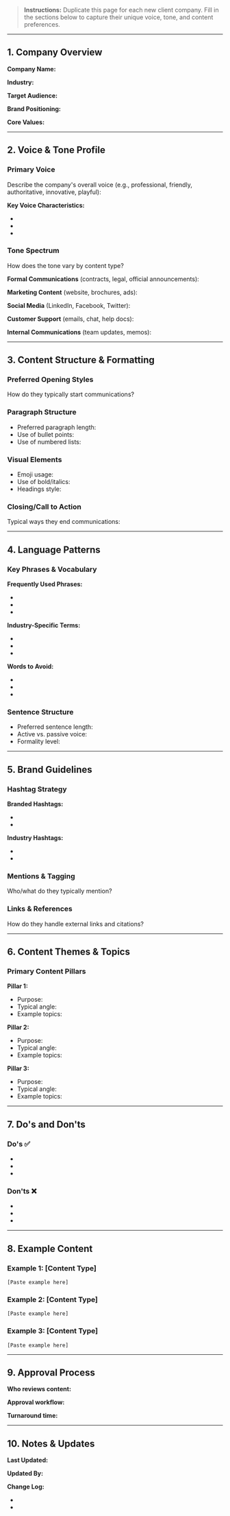 > **Instructions:** Duplicate this page for each new client company. Fill in the sections below to capture their unique voice, tone, and content preferences.
> 

---

## 1. Company Overview

**Company Name:**

**Industry:**

**Target Audience:**

**Brand Positioning:**

**Core Values:**

---

## 2. Voice & Tone Profile

### Primary Voice

Describe the company's overall voice (e.g., professional, friendly, authoritative, innovative, playful):

**Key Voice Characteristics:**

- 
- 
- 

### Tone Spectrum

How does the tone vary by content type?

**Formal Communications** (contracts, legal, official announcements):

**Marketing Content** (website, brochures, ads):

**Social Media** (LinkedIn, Facebook, Twitter):

**Customer Support** (emails, chat, help docs):

**Internal Communications** (team updates, memos):

---

## 3. Content Structure & Formatting

### Preferred Opening Styles

How do they typically start communications?

### Paragraph Structure

- Preferred paragraph length:
- Use of bullet points:
- Use of numbered lists:

### Visual Elements

- Emoji usage:
- Use of bold/italics:
- Headings style:

### Closing/Call to Action

Typical ways they end communications:

---

## 4. Language Patterns

### Key Phrases & Vocabulary

**Frequently Used Phrases:**

- 
- 
- 

**Industry-Specific Terms:**

- 
- 
- 

**Words to Avoid:**

- 
- 
- 

### Sentence Structure

- Preferred sentence length:
- Active vs. passive voice:
- Formality level:

---

## 5. Brand Guidelines

### Hashtag Strategy

**Branded Hashtags:**

- 
- 

**Industry Hashtags:**

- 
- 

### Mentions & Tagging

Who/what do they typically mention?

### Links & References

How do they handle external links and citations?

---

## 6. Content Themes & Topics

### Primary Content Pillars

**Pillar 1:**

- Purpose:
- Typical angle:
- Example topics:

**Pillar 2:**

- Purpose:
- Typical angle:
- Example topics:

**Pillar 3:**

- Purpose:
- Typical angle:
- Example topics:

---

## 7. Do's and Don'ts

### Do's ✅

- 
- 
- 

### Don'ts ❌

- 
- 
- 

---

## 8. Example Content

### Example 1: [Content Type]

```
[Paste example here]
```

### Example 2: [Content Type]

```
[Paste example here]
```

### Example 3: [Content Type]

```
[Paste example here]
```

---

## 9. Approval Process

**Who reviews content:**

**Approval workflow:**

**Turnaround time:**

---

## 10. Notes & Updates

**Last Updated:**

**Updated By:**

**Change Log:**

- 
-